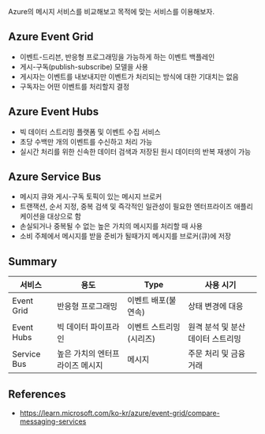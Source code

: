 
Azure의 메시지 서비스를 비교해보고 목적에 맞는 서비스를 이용해보자.

## Azure Event Grid
- 이벤트-드리븐, 반응형 프로그래밍을 가능하게 하는 이벤트 백플레인 
- 게시-구독(publish-subscribe) 모델을 사용 
- 게시자는 이벤트를 내보내지만 이벤트가 처리되는 방식에 대한 기대치는 없음 
- 구독자는 어떤 이벤트를 처리할지 결정 

## Azure Event Hubs 
- 빅 데이터 스트리밍 플랫폼 및 이벤트 수집 서비스 
- 초당 수백만 개의 이벤트를 수신하고 처리 가능 
- 실시간 처리를 위한 신속한 데이터 검색과 저장된 원시 데이터의 반복 재생이 가능 

## Azure Service Bus 
- 메시지 큐와 게시-구독 토픽이 있는 메시지 브로커
- 트랜잭션, 순서 지정, 중복 검색 및 즉각적인 일관성이 필요한 엔터프라이즈 애플리케이션을 대상으로 함 
- 손실되거나 중복될 수 없는 높은 가치의 메시지를 처리할 때 사용 
- 소비 주체에서 메시지를 받을 준비가 될때가지 메시지를 브로커(큐)에 저장

## Summary

서비스 |용도 |Type |사용 시기
----|-----|------|-----
Event Grid |반응형 프로그래밍 |이벤트 배포(불연속) |상태 변경에 대응 
Event Hubs | 빅 데이터 파이프라인  | 이벤트 스트리밍(시리즈) | 원격 분석 및 분산 데이터 스트리밍 
Service Bus | 높은 가치의 엔터프라이즈 메시지 | 메시지  | 주문 처리 및 금융 거래 

## References
- https://learn.microsoft.com/ko-kr/azure/event-grid/compare-messaging-services